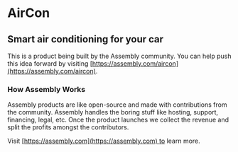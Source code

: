 # AirCon

## Smart air conditioning for your car

This is a product being built by the Assembly community. You can help push this idea forward by visiting [https://assembly.com/aircon](https://assembly.com/aircon).

### How Assembly Works

Assembly products are like open-source and made with contributions from the community. Assembly handles the boring stuff like hosting, support, financing, legal, etc. Once the product launches we collect the revenue and split the profits amongst the contributors.

Visit [https://assembly.com](https://assembly.com) to learn more.
